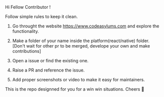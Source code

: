 Hi Fellow Contributor !

Follow simple rules to keep it clean.

1. Go throught the website https://www.codeasylums.com and explore the functionality.

2. Make a folder of your name inside the platform(react/native) folder.
[Don't wait for other pr to be merged, develope your own and make contributions]

3. Open a issue or find the existing one.

4. Raise a PR and reference the issue.

5. Add proper screenshots or video to make it easy for maintainers.

This is the repo designned for you for a win win situations.
Cheers 🥂